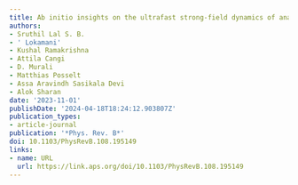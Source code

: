 ```yaml
---
title: Ab initio insights on the ultrafast strong-field dynamics of anatase $mathrmTiO_2$
authors:
- Sruthil Lal S. B.
- ' Lokamani'
- Kushal Ramakrishna
- Attila Cangi
- D. Murali
- Matthias Posselt
- Assa Aravindh Sasikala Devi
- Alok Sharan
date: '2023-11-01'
publishDate: '2024-04-18T18:24:12.903807Z'
publication_types:
- article-journal
publication: '*Phys. Rev. B*'
doi: 10.1103/PhysRevB.108.195149
links:
- name: URL
  url: https://link.aps.org/doi/10.1103/PhysRevB.108.195149
---
```

